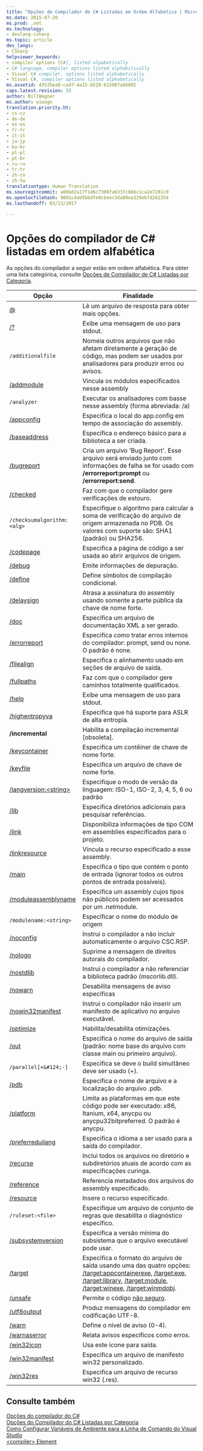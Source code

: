 ```yaml
---
title: "Opções do Compilador de C# Listadas em Ordem Alfabética | Microsoft Docs"
ms.date: 2015-07-20
ms.prod: .net
ms.technology:
- devlang-csharp
ms.topic: article
dev_langs:
- CSharp
helpviewer_keywords:
- compiler options [C#], listed alpabetically
- C# language, compiler options listed alphabitically
- Visual C# compiler, options listed alphabetically
- Visual C#, compiler options listed alphabetically
ms.assetid: 43535ea0-ca47-4a15-b528-615087a86092
caps.latest.revision: 25
author: BillWagner
ms.author: wiwagn
translation.priority.ht:
- cs-cz
- de-de
- es-es
- fr-fr
- it-it
- ja-jp
- ko-kr
- pl-pl
- pt-br
- ru-ru
- tr-tr
- zh-cn
- zh-tw
translationtype: Human Translation
ms.sourcegitcommit: a06bd2a17f1d6c7308fa6337c866c1ca2e7281c0
ms.openlocfilehash: 9891c4dd5bbdfe0cbeec3da89ea329ebfd262354
ms.lasthandoff: 03/13/2017

---
```

# <a name="c-compiler-options-listed-alphabetically"></a>Opções do compilador de C# listadas em ordem alfabética
As opções do compilador a seguir estão em ordem alfabética. Para obter uma lista categórica, consulte [Opções de Compilador de C# Listadas por Categoria](../../../csharp/language-reference/compiler-options/listed-by-category.md).  
  
|Opção|Finalidade|  
|------------|-------------|  
|[@](../../../csharp/language-reference/compiler-options/response-file-compiler-option.md)|Lê um arquivo de resposta para obter mais opções.|  
|[/?](../../../csharp/language-reference/compiler-options/help-compiler-option.md)|Exibe uma mensagem de uso para stdout.|  
|`/additionalfile`|Nomeia outros arquivos que não afetam diretamente a geração de código, mas podem ser usados por analisadores para produzir erros ou avisos.|  
|[/addmodule](../../../csharp/language-reference/compiler-options/addmodule-compiler-option.md)|Vincula os módulos especificados nesse assembly|  
|`/analyzer`|Executar os analisadores com basse nesse assembly (forma abreviada: /a)|  
|[/appconfig](../../../csharp/language-reference/compiler-options/appconfig-compiler-option.md)|Especifica o local do app.config em tempo de associação do assembly.|  
|[/baseaddress](../../../csharp/language-reference/compiler-options/baseaddress-compiler-option.md)|Especifica o endereço básico para a biblioteca a ser criada.|  
|[/bugreport](../../../csharp/language-reference/compiler-options/bugreport-compiler-option.md)|Cria um arquivo 'Bug Report'. Esse arquivo será enviado junto com informações de falha se for usado com **/errorreport:prompt** ou **/errorreport:send**.|  
|[/checked](../../../csharp/language-reference/compiler-options/checked-compiler-option.md)|Faz com que o compilador gere verificações de estouro.|  
|`/checksumalgorithm:<alg>`|Especifique o algoritmo para calcular a soma de verificação do arquivo de origem armazenada no PDB.  Os valores com suporte são: SHA1 (padrão) ou SHA256.|  
|[/codepage](../../../csharp/language-reference/compiler-options/codepage-compiler-option.md)|Especifica a página de código a ser usada ao abrir arquivos de origem.|  
|[/debug](../../../csharp/language-reference/compiler-options/debug-compiler-option.md)|Emite informações de depuração.|  
|[/define](../../../csharp/language-reference/compiler-options/define-compiler-option.md)|Define símbolos de compilação condicional.|  
|[/delaysign](../../../csharp/language-reference/compiler-options/delaysign-compiler-option.md)|Atrasa a assinatura do assembly usando somente a parte pública da chave de nome forte.|  
|[/doc](../../../csharp/language-reference/compiler-options/doc-compiler-option.md)|Especifica um arquivo de documentação XML a ser gerado.|  
|[/errorreport](../../../csharp/language-reference/compiler-options/errorreport-compiler-option.md)|Especifica como tratar erros internos do compilador: prompt, send ou none. O padrão é none.|  
|[/filealign](../../../csharp/language-reference/compiler-options/filealign-compiler-option.md)|Especifica o alinhamento usado em seções de arquivo de saída.|  
|[/fullpaths](../../../csharp/language-reference/compiler-options/fullpaths-compiler-option.md)|Faz com que o compilador gere caminhos totalmente qualificados.|  
|[/help](../../../csharp/language-reference/compiler-options/help-compiler-option.md)|Exibe uma mensagem de uso para stdout.|  
|[/highentropyva](../../../csharp/language-reference/compiler-options/highentropyva-compiler-option.md)|Especifica que há suporte para ASLR de alta entropia.|  
|**/incremental**|Habilita a compilação incremental [obsoleta].|  
|[/keycontainer](../../../csharp/language-reference/compiler-options/keycontainer-compiler-option.md)|Especifica um contêiner de chave de nome forte.|  
|[/keyfile](../../../csharp/language-reference/compiler-options/keyfile-compiler-option.md)|Especifica um arquivo de chave de nome forte.|  
|[/langversion:\<string>](../../../csharp/language-reference/compiler-options/langversion-compiler-option.md)|Especifique o modo de versão da linguagem: ISO-1, ISO-2, 3, 4, 5, 6 ou padrão|  
|[/lib](../../../csharp/language-reference/compiler-options/lib-compiler-option.md)|Especifica diretórios adicionais para pesquisar referências.|  
|[/link](../../../csharp/language-reference/compiler-options/link-compiler-option.md)|Disponibiliza informações de tipo COM em assemblies especificados para o projeto.|  
|[/linkresource](../../../csharp/language-reference/compiler-options/linkresource-compiler-option.md)|Vincula o recurso especificado a esse assembly.|  
|[/main](../../../csharp/language-reference/compiler-options/main-compiler-option.md)|Especifica o tipo que contém o ponto de entrada (ignorar todos os outros pontos de entrada possíveis).|  
|[/moduleassemblyname](../../../csharp/language-reference/compiler-options/moduleassemblyname-compiler-option.md)|Especifica um assembly cujos tipos não públicos podem ser acessados por um .netmodule.|  
|`/modulename:<string>`|Especificar o nome do módulo de origem|  
|[/noconfig](../../../csharp/language-reference/compiler-options/noconfig-compiler-option.md)|Instrui o compilador a não incluir automaticamente o arquivo CSC.RSP.|  
|[/nologo](../../../csharp/language-reference/compiler-options/nologo-compiler-option.md)|Suprime a mensagem de direitos autorais do compilador.|  
|[/nostdlib](../../../csharp/language-reference/compiler-options/nostdlib-compiler-option.md)|Instrui o compilador a não referenciar a biblioteca padrão (mscorlib.dll).|  
|[/nowarn](../../../csharp/language-reference/compiler-options/nowarn-compiler-option.md)|Desabilita mensagens de aviso específicas|  
|[/nowin32manifest](../../../csharp/language-reference/compiler-options/nowin32manifest-compiler-option.md)|Instrui o compilador não inserir um manifesto de aplicativo no arquivo executável.|  
|[/optimize](../../../csharp/language-reference/compiler-options/optimize-compiler-option.md)|Habilita/desabilita otimizações.|  
|[/out](../../../csharp/language-reference/compiler-options/out-compiler-option.md)|Especifica o nome do arquivo de saída (padrão: nome base do arquivo com classe main ou primeiro arquivo).|  
|`/parallel[+&#124;-]`|Especifica se deve o build simultâneo deve ser usado (+).|  
|[/pdb](../../../csharp/language-reference/compiler-options/pdb-compiler-option.md)|Especifica o nome de arquivo e a localização do arquivo .pdb.|  
|[/platform](../../../csharp/language-reference/compiler-options/platform-compiler-option.md)|Limita as plataformas em que este código pode ser executado: x86, Itanium, x64, anycpu ou anycpu32bitpreferred. O padrão é anycpu.|  
|[/preferreduilang](../../../csharp/language-reference/compiler-options/preferreduilang-compiler-option.md)|Especifica o idioma a ser usado para a saída do compilador.|  
|[/recurse](../../../csharp/language-reference/compiler-options/recurse-compiler-option.md)|Inclui todos os arquivos no diretório e subdiretórios atuais de acordo com as especificações curinga.|  
|[/reference](../../../csharp/language-reference/compiler-options/reference-compiler-option.md)|Referencia metadados dos arquivos do assembly especificado.|  
|[/resource](../../../csharp/language-reference/compiler-options/resource-compiler-option.md)|Insere o recurso especificado.|  
|`/ruleset:<file>`|Especifique um arquivo de conjunto de regras que desabilita o diagnóstico específico.|  
|[/subsystemversion](../../../csharp/language-reference/compiler-options/subsystemversion-compiler-option.md)|Especifica a versão mínima do subsistema que o arquivo executável pode usar.|  
|[/target](../../../csharp/language-reference/compiler-options/target-compiler-option.md)|Especifica o formato do arquivo de saída usando uma das quatro opções: [/target:appcontainerexe](../../../csharp/language-reference/compiler-options/target-appcontainerexe-compiler-option.md), [/target:exe](../../../csharp/language-reference/compiler-options/target-exe-compiler-option.md), [/target:library](../../../csharp/language-reference/compiler-options/target-library-compiler-option.md), [/target:module](../../../csharp/language-reference/compiler-options/target-module-compiler-option.md), [/target:winexe](../../../csharp/language-reference/compiler-options/target-winexe-compiler-option.md), [/target:winmdobj](../../../csharp/language-reference/compiler-options/target-winmdobj-compiler-option.md).|  
|[/unsafe](../../../csharp/language-reference/compiler-options/unsafe-compiler-option.md)|Permite o código [não seguro](../../../csharp/language-reference/keywords/unsafe.md).|  
|[/utf8output](../../../csharp/language-reference/compiler-options/utf8output-compiler-option.md)|Produz mensagens do compilador em codificação UTF-8.|  
|[/warn](../../../csharp/language-reference/compiler-options/warn-compiler-option.md)|Define o nível de aviso (0-4).|  
|[/warnaserror](../../../csharp/language-reference/compiler-options/warnaserror-compiler-option.md)|Relata avisos específicos como erros.|  
|[/win32icon](../../../csharp/language-reference/compiler-options/win32icon-compiler-option.md)|Usa este ícone para saída.|  
|[/win32manifest](../../../csharp/language-reference/compiler-options/win32manifest-compiler-option.md)|Especifica um arquivo de manifesto win32 personalizado.|  
|[/win32res](../../../csharp/language-reference/compiler-options/win32res-compiler-option.md)|Especifica um arquivo de recurso win32 (.res).|  
  
## <a name="see-also"></a>Consulte também  
 [Opções do compilador do C#](../../../csharp/language-reference/compiler-options/index.md)   
 [Opções do Compilador do C# Listadas por Categoria](../../../csharp/language-reference/compiler-options/listed-by-category.md)   
 [Como Configurar Variáveis de Ambiente para a Linha de Comando do Visual Studio](../../../csharp/language-reference/compiler-options/how-to-set-environment-variables-for-the-visual-studio-command-line.md)   
 [\<compiler> Element](http://msdn.microsoft.com/library/7a151659-b803-4c27-b5ce-1c4aa0d5a823)
